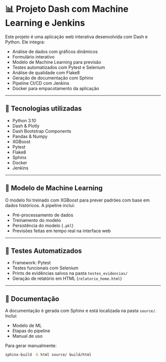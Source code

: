 # 📊 Projeto Dash com Machine Learning e Jenkins

Este projeto é uma aplicação web interativa desenvolvida com Dash e Python. Ele integra:

- Análise de dados com gráficos dinâmicos
- Formulário interativo
- Modelo de Machine Learning para previsão
- Testes automatizados com Pytest e Selenium
- Análise de qualidade com Flake8
- Geração de documentação com Sphinx
- Pipeline CI/CD com Jenkins
- Docker para empacotamento da aplicação

---

## 🚀 Tecnologias utilizadas

- Python 3.10
- Dash & Plotly
- Dash Bootstrap Components
- Pandas & Numpy
- XGBoost
- Pytest
- Flake8
- Sphinx
- Docker
- Jenkins

---

## 🧠 Modelo de Machine Learning

O modelo foi treinado com XGBoost para prever padrões com base em dados históricos. A pipeline inclui:

- Pré-processamento de dados
- Treinamento do modelo
- Persistência do modelo (`.pkl`)
- Previsões feitas em tempo real na interface web

---

## 🧪 Testes Automatizados

- Framework: Pytest
- Testes funcionais com Selenium
- Prints de evidências salvos na pasta `testes_evidencias/`
- Geração de relatório em HTML (`relatorio_home.html`)

---

## 📘 Documentação

A documentação é gerada com Sphinx e está localizada na pasta `source/`. Inclui:

- Modelo de ML
- Etapas do pipeline
- Manual de uso

Para gerar manualmente:

```bash
sphinx-build -b html source/ build/html

